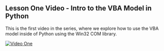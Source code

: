 ## Lesson One Video - Intro to the VBA Model in Python

This is the first video in the series, where we explore how to use the VBA model inside of Python using the Win32 COM library.

[![Video One](http://img.youtube.com/vi/Jd2PtDV5mL0/0.jpg)](https://www.youtube.com/watch?v=Jd2PtDV5mL0)

